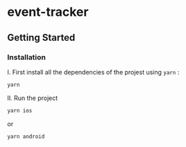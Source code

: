 # event-tracker


## Getting Started

### Installation

I. First install all the dependencies of the projest using `yarn` :

```sh
yarn
```

II. Run the project

```sh
yarn ios
```

or

```sh
yarn android
```
